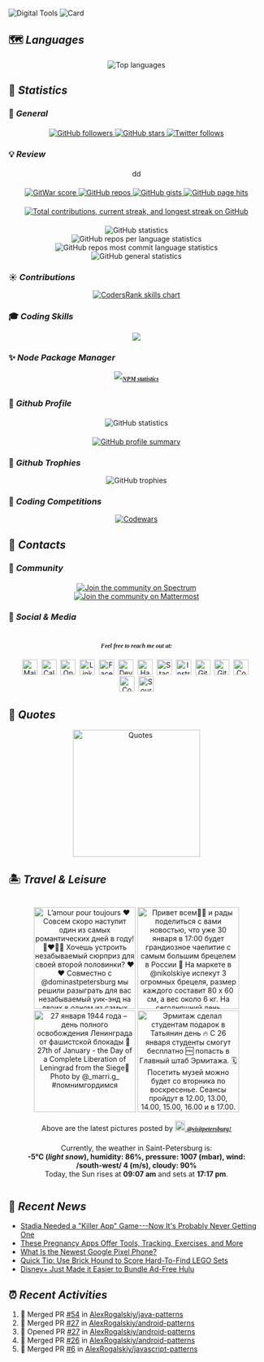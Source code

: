 #
![Digital Tools](https://raw.githubusercontent.com/AlexRogalskiy/AlexRogalskiy/main/images/banner/header.jpg)
![Card](https://cardivo.alexrogalskiy.vercel.app/api?name=Alexander%20Rogalskiy&description=Active%20Researcher&image=https://avatars3.githubusercontent.com/u/3901898&backgroundColor=%23FFFFFF&github=alexrogalskiy&pattern=bubbles&opacity=0.4&colorPattern=%23FFE0E9&fontColor=%230A83DC)

## 🗺️ _Languages_

<div id="languages_block_id" align="center" style="align-content: center; text-align:center; margin: 20px 20px">
    <img src="https://github-readme-stats.vercel.app/api/top-langs?username=alexrogalskiy&show_icons=true&locale=en&langs_count=8&layout=compact" alt="Top languages" />
</div>

## 🧮 _Statistics_

### 📄 _General_

<div id="statistics_general_block_id" align="center" style="align-content: center; text-align:center; margin: 20px 20px">
    <a href="https://github.com/alexrogalskiy?tab=followers" target="_blank">
        <img src="https://img.shields.io/github/followers/alexrogalskiy?label=Followers&logo=GitHub&style=for-the-badge" alt="GitHub followers" />
    </a>
    <a href="https://github.com/alexrogalskiy?tab=stars" target="_blank">
        <img src="https://img.shields.io/github/stars/AlexRogalskiy?label=Stars&logo=GitHub&style=for-the-badge" alt="GitHub stars"/>
    </a>
    <a href="http://twitter.com/alexrogalskiy" target="_blank">
        <img src="https://img.shields.io/twitter/follow/f2aldi?label=Twitter&logo=twitter&style=for-the-badge" alt="Twitter follows"/>
    </a>
</div>

### 💡 _Review_

<!--views:github-stats:start--><div id="statistics_review_summary_block_id" align="center" style="align-content: center; text-align:center; margin: 20px 20px">dd</div><!--views:github-stats:end-->

<div id="statistics_review_badge_block_id" align="center" style="align-content: center; text-align:center; margin: 20px 20px">
    <!--<a href="https://badges.pufler.dev" target="_blank">
        <img src="https://badges.pufler.dev/years/AlexRogalskiy" alt="GitHub years" />
    </a>-->
    <a href="https://gitwar.herokuapp.com/" target="_blank">
        <img src="https://gitwar.herokuapp.com/badge?username=AlexRogalskiy&color=green" alt="GitWar score" />
    </a>
    <a href="https://badges.pufler.dev" target="_blank">
        <img src="https://badges.pufler.dev/repos/AlexRogalskiy" alt="GitHub repos" />
    </a>
    <a href="https://badges.pufler.dev" target="_blank">
        <img src="https://badges.pufler.dev/gists/AlexRogalskiy" alt="GitHub gists" />
    </a>
    <!--<a href="https://badges.pufler.dev" target="_blank">
        <img src="https://badges.pufler.dev/monthly/AlexRogalskiy" alt="GitHub monthly commits" />
    </a>-->
    <a href="https://hits.seeyoufarm.com" target="_blank">
        <img src="https://hits.seeyoufarm.com/api/count/incr/badge.svg?url=https%3A%2F%2Fgithub.com%2FAlexRogalskiy&count_bg=%2379C83D&title_bg=%23555555&icon=&icon_color=%23E7E7E7&title=hits&edge_flat=false" alt="GitHub page hits" />
    </a>
</div>

<div id="statistics_review_streak_block_id" align="center" style="align-content: center; text-align:center; margin: 20px 20px">
    <a href="https://github.com/DenverCoder1/github-readme-streak-stats" target="_blank">
        <img src="https://github-readme-streak-stats.herokuapp.com/?user=AlexRogalskiy&currStreakNum=2FD3EB&fire=pink" alt="Total contributions, current streak, and longest streak on GitHub" />
    </a>
</div>

<div id="statistics_review_cards_block_id" align="center" style="align-content: center; text-align:center;">
    <img src="https://raw.githubusercontent.com/AlexRogalskiy/AlexRogalskiy/master/profile-summary-card-output/github/0-profile-details.svg" alt="GitHub statistics" />
    <br />
    <img src="https://raw.githubusercontent.com/AlexRogalskiy/AlexRogalskiy/master/profile-summary-card-output/github/1-repos-per-language.svg" alt="GitHub repos per language statistics" />
    <img src="https://raw.githubusercontent.com/AlexRogalskiy/AlexRogalskiy/master/profile-summary-card-output/github/2-most-commit-language.svg" alt="GitHub repos most commit language statistics" />
    <br />
    <img src="https://raw.githubusercontent.com/AlexRogalskiy/AlexRogalskiy/master/profile-summary-card-output/github/3-stats.svg" alt="GitHub general statistics" />
</div>

### ☀ _Contributions_

<div id="statistics_contributions_block_id" align="center" style="align-content: center; text-align:center;">
    <a href="https://profile.codersrank.io/user/alexrogalskiy" target="_blank">
        <img src="https://cr-skills-chart-widget.azurewebsites.net/api/api?username=alexrogalskiy&width=600" alt="CodersRank skills chart" />
    </a>
</div>

### 🎓 _Coding Skills_

<div id="statistics_skills_block_id" align="center" style="align-content: center; text-align:center;">
    <img src="https://cr-ss-service.azurewebsites.net/api/ScreenShot?widget=summary&username=AlexRogalskiy&badges=3&show-avatar=false&style=--border-radius:10px" />
</div>

### ✨ _Node Package Manager_

<div id="statistics_npm_block_id" align="center" style="align-content: center; text-align:center; font:italic bold 12px/30px Georgia, serif;">
    <a href="http://npm-stats.com/AlexRogalskiy" target="_blank">
        <img src="https://img.shields.io/badge/Visit%20statistics-on%20npm-CB0000.svg?logo=npm&style=for-the-badge" alt="NPM statistics" />
    </a>
</div>

### 🎉 _Github Profile_

<div id="statistics_github_block_id" align="center" style="align-content: center; text-align:center; margin: 20px 20px">
    <img src="https://github-readme-stats.vercel.app/api?username=AlexRogalskiy&show_icons=true&count_private=true" alt="GitHub statistics" />
</div>

<div id="statistics_github_summary_block_id" align="center" style="align-content: center; text-align:center;">
    <a href="https://profile-summary-for-github.com/user/AlexRogalskiy" target="_blank">
        <img src="https://img.shields.io/badge/Visit%20statistics-on%20github-7CBAE6.svg?logo=github&style=for-the-badge" alt="GitHub profile summary" />
    </a>
</div>

### 🎌 _Github Trophies_

<div id="statistics_trophies_block_id" align="center" style="align-content: center; text-align:center;">
    <img src="https://github-profile-trophy.vercel.app/?username=alexrogalskiy" alt="GitHub trophies" />
</div>

### 🧪 _Coding Competitions_

<div id="statistics_competitions_block_id" align="center" style="align-content: center; text-align:center;">
    <a href="https://www.codewars.com/users/AlexRogalskiy" target="_blank">
        <img src="https://www.codewars.com/users/AlexRogalskiy/badges/micro" alt="Codewars" />
    </a>
</div>

## 📮 _Contacts_

### 🔗 _Community_

<div id="contacts_community_block_id" align="center" style="align-content: center; text-align:center; margin: 20px 20px">
    <a href="https://spectrum.chat/nullables-io" target="_blank">
        <img src="https://img.shields.io/badge/join%20the%20community-on%20spectrum-7116FB.svg?logo=spectrum&style=for-the-badge" alt="Join the community on Spectrum" />
    </a>
    <a href="https://nullables-io.cloud.mattermost.com/main/channels/community" target="_blank">
        <img src="https://img.shields.io/badge/join%20the%20community-on%20mattermost-1875F0.svg?logo=mattermost&style=for-the-badge" alt="Join the community on Mattermost" />
    </a>
</div>

### 🧲 _Social & Media_

<div id="contacts_social_block_id" align="center" style="align-content: center; text-align:center; margin: 20px 20px">
    <p align="center" style="text-align:center; font:italic bold 12px/30px Georgia, serif;"><i>Feel free to reach me out at:</i></p>
    <a href="https://contact.do/n5RD"><img src="https://raw.githubusercontent.com/AlexRogalskiy/AlexRogalskiy/main/images/social/mail.svg" width="30" height="30" alt="Mail"></a>&nbsp;
    <a href="https://calendly.com/alexander-rogalsky"><img src="https://raw.githubusercontent.com/AlexRogalskiy/AlexRogalskiy/main/images/social/calendly.svg" width="30" height="30" alt="Calendly"></a>&nbsp;
    <a href="https://opencollective.com/alexander-rogalskiy"><img src="https://raw.githubusercontent.com/AlexRogalskiy/AlexRogalskiy/main/images/social/opencollective.svg" width="30" height="30" alt="OpenCollective"></a>&nbsp;
    <a href="https://ru.linkedin.com/in/alexander-rogalskiy-985a4828"><img src="https://raw.githubusercontent.com/AlexRogalskiy/AlexRogalskiy/main/images/social/linkedin.svg" width="30" height="30" alt="LinkedIn"></a>&nbsp;
    <a href="https://www.facebook.com/alexander.v.rogalskiy"><img src="https://raw.githubusercontent.com/AlexRogalskiy/AlexRogalskiy/main/images/social/facebook.svg" width="30" height="30" alt="Facebook"></a>&nbsp;
    <a href="https://dev.to/alexrogalskiy"><img src="https://raw.githubusercontent.com/AlexRogalskiy/AlexRogalskiy/main/images/social/devto.svg" width="30" height="30" alt="DevTo"></a>&nbsp;
    <a href="https://www.hackster.io/alexander-v-rogalskiy"><img src="https://raw.githubusercontent.com/AlexRogalskiy/AlexRogalskiy/main/images/social/hackster.svg" width="30" height="30" alt="Hackster"></a>&nbsp;
    <a href="https://stackshare.io/alexrogalskiy"><img src="https://raw.githubusercontent.com/AlexRogalskiy/AlexRogalskiy/main/images/social/stackshare.svg" width="30" height="30" alt="StackShare"></a>&nbsp;
    <a href="https://www.instructables.com/member/AlexRogalskiy"><img src="https://raw.githubusercontent.com/AlexRogalskiy/AlexRogalskiy/main/images/social/instructables.svg" width="30" height="30" alt="Instructables"></a>&nbsp;
    <a href="https://github.com/alexrogalskiy"><img src="https://raw.githubusercontent.com/AlexRogalskiy/AlexRogalskiy/main/images/social/github.svg" width="30" height="30" alt="GitHub"></a>&nbsp;
    <a href="https://gitmemory.com/AlexRogalskiy"><img src="https://raw.githubusercontent.com/AlexRogalskiy/AlexRogalskiy/main/images/social/gitmemory.svg" width="30" height="30" alt="GitMemory"></a>&nbsp;
    <a href="https://codepen.io/alexrogalskiy"><img src="https://raw.githubusercontent.com/AlexRogalskiy/AlexRogalskiy/main/images/social/codepen.svg" width="30" height="30" alt="CodePen"></a>&nbsp;
    <a href="https://profile.codersrank.io/user/alexrogalskiy"><img src="https://raw.githubusercontent.com/AlexRogalskiy/AlexRogalskiy/main/images/social/codersrank.svg" width="30" height="30" alt="CodersRank"></a>&nbsp;
    <a href="https://sourcerer.io/alexrogalskiy" title="See my profile on Sourcerer"><img src="https://raw.githubusercontent.com/AlexRogalskiy/AlexRogalskiy/main/images/social/sourcerer.svg" width="30" height="30" alt="Sourcerer"></a>
</div>

## 📖 _Quotes_

<div id="quotes_block_id" align="center" style="align-content: center">
    <img height="250px" src="https://styled-quotes.vercel.app/api?category=general&backgroundColor=%23FFFFFF&pattern=topography&opacity=0.3&colorPattern=%23FFE0E9&fontColor=%230A83DC" alt="Quotes" />
</div>
<!--
<div id="quotes_block_id" align="center" style="align-content: center">
    <img width="600" src="https://github-readme-quotes.herokuapp.com/quote?theme=default_repocard&animation=default&layout=default&quoteCategory=programming" alt="Quotes" />
</div>
-->

## 🏝️ _Travel & Leisure_

<!--views:photo-marker:start-->
<div id="contacts_travel_block_id" align="center" style="align-content: center; text-align:center; margin: 20px 20px">
    <p align="center" style="text-align:center;">
        <img width="200" src="https:&#x2F;&#x2F;instagram.fiev22-1.fna.fbcdn.net&#x2F;v&#x2F;t51.2885-15&#x2F;sh0.08&#x2F;e35&#x2F;c0.180.1440.1440a&#x2F;s640x640&#x2F;144340811_221817952651848_3217634361804151970_n.jpg?_nc_ht&#x3D;instagram.fiev22-1.fna.fbcdn.net&amp;_nc_cat&#x3D;100&amp;_nc_ohc&#x3D;YHwkRY-eQvUAX-ZKZAY&amp;tp&#x3D;1&amp;oh&#x3D;38806a5f2a54ec8d422ea1eb44329d52&amp;oe&#x3D;6044C127" alt="L’amour pour toujours ❤️  Совсем скоро наступит один из самых романтических дней в году! 👩‍❤️‍💋‍👨  Хочешь устроить незабываемый сюрприз для своей второй половинки? ❤️❤️  Совместно с @dominastpetersburg мы решили разыграть для вас незабываемый уик-энд на двоих в одном из самых романтичных городов мира😍  Условия крайне простые😌  ✅Подпишись на @visitpetersburg и @dominastpetersburg  ✅ Поставь лайк этой публикации   ✅Сделай репост этой записи к себе в сторис с отметкой @visitpetersburg и @dominastpetersburg  ✅ Напиши в комментариях чем прекрасен Петербург и отметь человека с которым хочешь провести незабываемый романтический уик-энд   Количество комментариев не ограничено. Чем больше комментариев, тем выше шансы на победу 😉  ✅ Ваш аккаунт должен быть открытым   Вот и всё😉  🗓 Итоги подведём 11 февраля.  ❗️Участвовать могут только живые профили, аккаунты, созданные для участия в конкурсах учитываться не будут❗️  🔢 Победителя определим с помощью генератора случайных чисел  С любовью, ваш #visitpetersburg 💚💛🧡  Фото @lina_by_photo   #14февраля #розыгрыш #кудасходитьспб #питер #saintpetersburg #russia #путешествуй #открывайроссию" />
        <img width="200" src="https:&#x2F;&#x2F;instagram.fiev22-1.fna.fbcdn.net&#x2F;v&#x2F;t51.2885-15&#x2F;sh0.08&#x2F;e35&#x2F;c0.169.1349.1349a&#x2F;s640x640&#x2F;143243380_223107236116421_4482637881901123170_n.jpg?_nc_ht&#x3D;instagram.fiev22-1.fna.fbcdn.net&amp;_nc_cat&#x3D;105&amp;_nc_ohc&#x3D;AGyWIi46yh8AX_tcBvP&amp;tp&#x3D;1&amp;oh&#x3D;ee78e7e2aa3003c91043e4af9f6c5b9f&amp;oe&#x3D;604448DB" alt="Привет всем✌🏼 и рады поделиться с вами новостью, что уже 30 января в 17:00 будет грандиозное чаепитие с самым большим брецелем в России 🥨   На маркете в @nikolskiye испекут 3 огромных брецеля, размер каждого составит 80 х 60 см, а вес около 6 кг. На сегодняшний день рекордные по размеру брецели в России не зарегистрированы🤤Единственный схожий рекорд зафиксирован в 2017 году в Тамбове — тогда был испечен самый большой в России крендель размером 71 х 57,5 см и весом 5 кг.   🥨Увидеть и попробовать гигантский брецель смогут все желающие!   Встречаемся на маркете @nikolskiye в 17:00!   Адрес: Садовая ул., 62  Фото @karisha222   #visitpetersburg #кудасходитьспб #выходныеспб #зима #выходные #туризм #путешествие #россия #Серебряное_ожерелье" />
        <img width="200" src="https:&#x2F;&#x2F;instagram.fiev22-2.fna.fbcdn.net&#x2F;v&#x2F;t51.2885-15&#x2F;e35&#x2F;143331125_1116347758789390_4225283867819351740_n.jpg?_nc_ht&#x3D;instagram.fiev22-2.fna.fbcdn.net&amp;_nc_cat&#x3D;110&amp;_nc_ohc&#x3D;1MMu6mMGcNMAX9hTVpX&amp;tp&#x3D;1&amp;oh&#x3D;f4d29ea903b47316c2a45c0b48dc3dd0&amp;oe&#x3D;601C4BBF" alt="27 января 1944 года – день полного освобождения Ленинграда от фашистской блокады 🎇   27th of January - the Day of a Complete Liberation  of Leningrad from the Siege🎇  Photo by @_marri.g_   #помнимгордимся" />
        <img width="200" src="https:&#x2F;&#x2F;instagram.fiev22-2.fna.fbcdn.net&#x2F;v&#x2F;t51.2885-15&#x2F;sh0.08&#x2F;e35&#x2F;c0.172.1440.1440a&#x2F;s640x640&#x2F;141134624_867926440631665_3383728040276700951_n.jpg?_nc_ht&#x3D;instagram.fiev22-2.fna.fbcdn.net&amp;_nc_cat&#x3D;101&amp;_nc_ohc&#x3D;2jAQGs4kFa0AX8R5FYj&amp;tp&#x3D;1&amp;oh&#x3D;49e7f32985a74327ea755741ee065a99&amp;oe&#x3D;6044DEFC" alt="Эрмитаж сделал студентам подарок в Татьянин день 🔥  С 26 января студенты смогут бесплатно 🆓 попасть в Главный штаб Эрмитажа.   🗓 Посетить музей можно будет со вторника по воскресенье. Сеансы пройдут в 12.00, 13.00, 14.00, 15.00, 16.00 и в 17.00. По пятницам будет действовать дополнительный сеанс в 18.00.  ‼️Количество билетов на каждый сеанс ограничено. Длительность сеанса — два часа.   📲 Для получения бесплатного билета лучше всего оформить бронирование на сайте Эрмитажа.   ✅  В день посещения, перед началом сеанса, необходимо обменять электронный заказ на бесплатный входной билет в кассах Главного Штаба. Для этого необходимо предъявить кассиру электронный заказ, документ🛂, удостоверяющий личность, и действующий студенческий билет или служебное удостоверение для курсантов.  📸  @vavooli   #visitpetersburg #russiatravel #spb #welcome #tourism #vacations #путешествуй" />
    </p>
    <p align="center" style="text-align:center;">
        Above are the latest pictures posted by
        <a href="https://www.instagram.com/visitpetersburg/" target="_blank">
            <img src="https://raw.githubusercontent.com/AlexRogalskiy/AlexRogalskiy/master/images/social/instagram.svg" width="20" height="20" alt="Instagram photos" />
            <span style="font:italic bold 12px/30px Georgia, serif;"><i><b>@visitpetersburg!</b></i></span>
        </a>
    </p>
    <p align="center" style="text-align:center;">
        Currently, the weather in Saint-Petersburg is:
        <br />
        <b>-5°C (<i>light snow</i>), humidity: 86%, pressure: 1007 (mbar), wind: /south-west/ 4 (m/s), cloudy: 90%</b>
        <br />
        Today, the Sun rises at <b>09:07 am</b> and sets at <b>17:17 pm</b>.
    </p>
</div>

<!--views:photo-marker:end-->

## 🔣 _Recent News_

<!--views:rss-marker:start-->
* [Stadia Needed a "Killer App" Game---Now It's Probably Never Getting One](https://www.reviewgeek.com/69563/stadia-needed-a-killer-app-game-now-its-probably-never-getting-one/)
* [These Pregnancy Apps Offer Tools, Tracking, Exercises, and More](https://www.lifesavvy.com/46618/the-12-best-apps-for-pregnant-women-to-download/)
* [What Is the Newest Google Pixel Phone?](https://www.reviewgeek.com/68813/what-is-the-newest-google-pixel-phone/)
* [Quick Tip: Use Brick Hound to Score Hard-To-Find LEGO Sets](https://www.reviewgeek.com/69571/quick-tip-use-brick-hound-to-score-hard-to-find-lego-sets/)
* [Disney+ Just Made it Easier to Bundle Ad-Free Hulu](https://www.reviewgeek.com/69573/disney-just-made-it-easier-to-bundle-ad-free-hulu/)
<!--views:rss-marker:end-->

## ⏰ _Recent Activities_

<!--START_SECTION:activity-->
1. 🎉 Merged PR [#54](https://github.com/AlexRogalskiy/java-patterns/pull/54) in [AlexRogalskiy/java-patterns](https://github.com/AlexRogalskiy/java-patterns)
2. 🎉 Merged PR [#27](https://github.com/AlexRogalskiy/android-patterns/pull/27) in [AlexRogalskiy/android-patterns](https://github.com/AlexRogalskiy/android-patterns)
3. 💪 Opened PR [#27](https://github.com/AlexRogalskiy/android-patterns/pull/27) in [AlexRogalskiy/android-patterns](https://github.com/AlexRogalskiy/android-patterns)
4. 🎉 Merged PR [#26](https://github.com/AlexRogalskiy/android-patterns/pull/26) in [AlexRogalskiy/android-patterns](https://github.com/AlexRogalskiy/android-patterns)
5. 🎉 Merged PR [#6](https://github.com/AlexRogalskiy/javascript-patterns/pull/6) in [AlexRogalskiy/javascript-patterns](https://github.com/AlexRogalskiy/javascript-patterns)
<!--END_SECTION:activity-->
